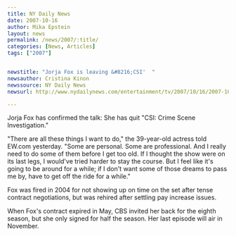 ```yaml
---
title: NY Daily News 
date: 2007-10-16
author: Mika Epstein
layout: news
permalink: /news/2007/:title/
categories: [News, Articles]
tags: ["2007"]


newstitle: "Jorja Fox is leaving &#8216;CSI'  "
newsauthor: Cristina Kinon  
newssource: NY Daily News  
newsurl: http://www.nydailynews.com/entertainment/tv/2007/10/16/2007-10-16\_jorja\_fox\_is\_leaving_csi-1.html 

---
```

Jorja Fox has confirmed the talk: She has quit "CSI: Crime Scene Investigation."

"There are all these things I want to do," the 39-year-old actress told EW.com yesterday. "Some are personal. Some are professional. And I really need to do some of them before I get too old. If I thought the show were on its last legs, I would've tried harder to stay the course. But I feel like it's going to be around for a while; if I don't want some of those dreams to pass me by, have to get off the ride for a while."

Fox was fired in 2004 for not showing up on time on the set after tense contract negotiations, but was rehired after settling pay increase issues.

When Fox's contract expired in May, CBS invited her back for the eighth season, but she only signed for half the season. Her last episode will air in November.


